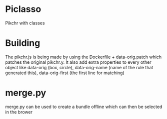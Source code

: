 # Piclasso
Pikchr with classes

# Building
The pikchr.js is being made by using the Dockerfile + data-orig.patch which patches the original pikchr.y. It also add extra properties to every other object like data-orig (box, circle), data-orig-name (name of the rule that generated this), data-orig-first (the first line for matching)

# merge.py
merge.py can be used to create a bundle offline which can then be selected in the brower
